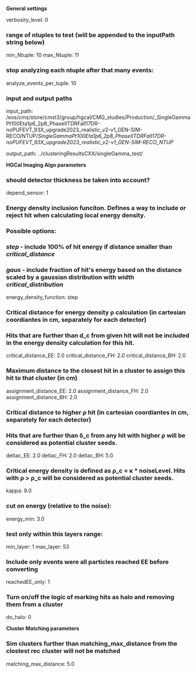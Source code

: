 **General settings**

verbosity_level:  0

### range of ntuples to test (will be appended to the inputPath string below)
min_Ntuple:  10
max_Ntuple:  11

### stop analyzing each ntuple after that many events: 
analyze_events_per_tuple:     10

### input and output paths

input_path: /eos/cms/store/cmst3/group/hgcal/CMG_studies/Production/_SingleGammaPt100Eta1p6_2p8_PhaseIITDRFall17DR-noPUFEVT_93X_upgrade2023_realistic_v2-v1_GEN-SIM-RECO/NTUP/_SingleGammaPt100Eta1p6_2p8_PhaseIITDRFall17DR-noPUFEVT_93X_upgrade2023_realistic_v2-v1_GEN-SIM-RECO_NTUP_

output_path: ../clusteringResultsCXX/singleGamma_test/

**HGCal Imaging Algo parameters**

### should detector thickness be taken into account?
depend_sensor:  1

### Energy density inclusion funciton. Defines a way to include or reject hit when calculating local energy density.
### Possible options:
### *step* - include 100% of hit energy if distance smaller than *critical_distance*  
### *gaus* - include fraction of hit's energy based on the distance scaled by a gaussian distribution with width *critical_distribution*
energy_density_function:  step

### Critical distance for energy density ρ calculation (in cartesian coordiantes in cm, separately for each detector)
### Hits that are further than d_c from given hit will not be included in the energy density calculation for this hit.
critical_distance_EE:  2.0
critical_distance_FH:  2.0
critical_distance_BH:  2.0

### Maximum distance to the closest hit in a cluster to assign this hit to that cluster (in cm)
assignment_distance_EE:    2.0
assignment_distance_FH:    2.0
assignment_distance_BH:    2.0

### Critical distance to higher ρ hit (in cartesian coordiantes in cm, separately for each detector)
### Hits that are further than δ_c from any hit with higher ρ will be considered as potential cluster seeds.
deltac_EE:    2.0
deltac_FH:    2.0
deltac_BH:    5.0

### Critical energy density is defined as ρ_c = κ * noiseLevel. Hits with ρ > ρ_c will be considered as potential cluster seeds.
kappa:  9.0

### cut on energy (relative to the noise):
energy_min:  3.0

### test only within this layers range:
min_layer: 1
max_layer: 53

### Include only events were all particles reached EE before converting
reachedEE_only: 1

### Turn on/off the logic of marking hits as halo and removing them from a cluster
do_halo: 0

**Cluster Matching parameters**

### Sim clusters further than matching_max_distance from the clostest rec cluster will not be matched 
matching_max_distance: 5.0
